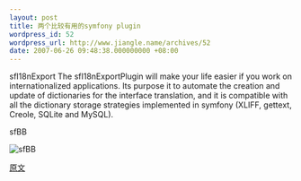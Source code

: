 ```yaml
---
layout: post
title: 两个比较有用的symfony plugin
wordpress_id: 52
wordpress_url: http://www.jiangle.name/archives/52
date: 2007-06-26 09:48:38.000000000 +08:00
---
```

sfI18nExport
The sfI18nExportPlugin will make your life easier if you work on internationalized applications. Its purpose it to automate the creation and update of dictionaries for the interface translation, and it is compatible with all the dictionary storage strategies implemented in symfony (XLIFF, gettext, Creole, SQLite and MySQL).

sfBB

<img src='http://www.jiangle.name/wp-content/uploads/2007/06/sfbb_1.gif' alt='sfBB' />

<a href="http://www.symfony-project.com/weblog/2007/06/25/sfbbplugin-and-sfi18nexportplugin.html">原文</a>
